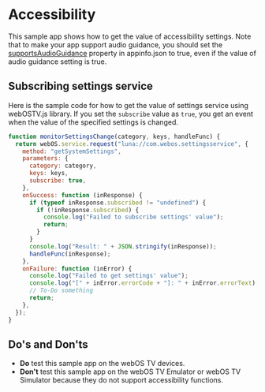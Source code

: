 # Accessibility
This sample app shows how to get the value of accessibility settings.
Note that to make your app support audio guidance, you should set the [supportsAudioGuidance](https://webostv.developer.lge.com/develop/references/appinfo-json#accessibility) property in appinfo.json to true, even if the value of audio guidance setting is true.

## Subscribing settings service
Here is the sample code for how to get the value of settings service using webOSTV.js library. If you set the `subscribe` value as `true`, you get an event when the value of the specified settings is changed.
```javascript
function monitorSettingsChange(category, keys, handleFunc) {
  return webOS.service.request("luna://com.webos.settingsservice", {
    method: "getSystemSettings",
    parameters: {
      category: category,
      keys: keys,
      subscribe: true,
    },
    onSuccess: function (inResponse) {
      if (typeof inResponse.subscribed != "undefined") {
        if (!inResponse.subscribed) {
          console.log("Failed to subscribe settings' value");
          return;
        }
      }
      console.log("Result: " + JSON.stringify(inResponse));
      handleFunc(inResponse);
    },
    onFailure: function (inError) {
      console.log("Failed to get settings' value");
      console.log("[" + inError.errorCode + "]: " + inError.errorText);
      // To-Do something
      return;
    },
  });
}
```

## Do's and Don'ts
- **Do** test this sample app on the webOS TV devices.
- **Don't** test this sample app on the webOS TV Emulator or webOS TV Simulator because they do not support accessibility functions.